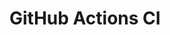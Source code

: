 # GitHub Actions CI




























































































































































































































































































































































































































































































































































































































































































































































































































































































































































































































































































































































































































































































































































































































































































































































































































































































































































